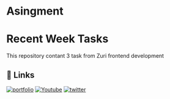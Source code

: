 # Asingment
# Recent Week Tasks

This repository contant 3 task from Zuri frontend development 


## 🔗 Links
[![portfolio](https://img.shields.io/badge/my_portfolio-000?style=for-the-badge&logo=ko-fi&logoColor=white)](http://127.0.0.1:5500/My%20Portfolio.html)
[![Youtube](https://img.shields.io/badge/Youtube-0A66C2?style=for-the-badge&logo=Youtube&logoColor=white)](https://www.youtube.com/channel/UC0XvVbrx68YuB8pYnoqmJnA)
[![twitter](https://img.shields.io/badge/twitter-1DA1F2?style=for-the-badge&logo=twitter&logoColor=white)](https://twitter.com/_najimdeen_)

